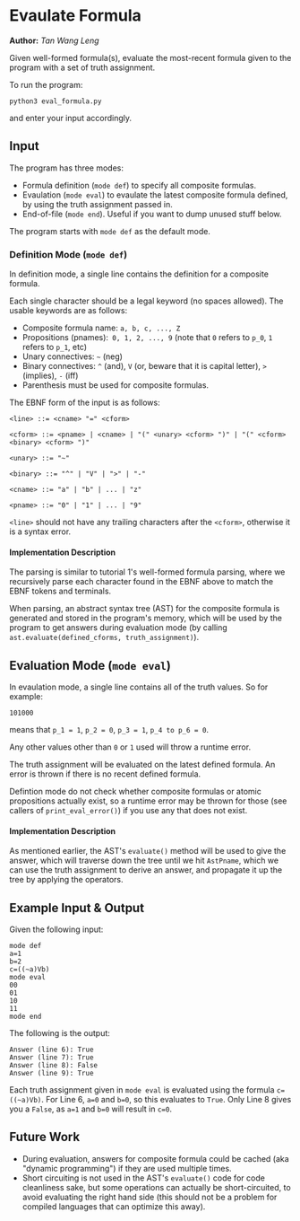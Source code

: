 # Evaulate Formula

**Author:** _Tan Wang Leng_

Given well-formed formula(s), evaluate the most-recent
formula given to the program with a set of truth assignment.

To run the program:

```
python3 eval_formula.py
```

and enter your input accordingly.

## Input

The program has three modes:

* Formula definition (`mode def`) to specify all composite formulas.
* Evaulation (`mode eval`) to evaulate the latest composite formula defined, 
  by using the truth assignment passed in.
* End-of-file (`mode end`). Useful if you want to dump unused stuff below.

The program starts with `mode def` as the default mode.

### Definition Mode (`mode def`)

In definition mode, a single line contains the definition
for a composite formula.

Each single character should be a legal keyword (no spaces allowed).
The usable keywords are as follows:

* Composite formula name: `a, b, c, ..., Z`
* Propositions (pnames):` 0, 1, 2, ..., 9`
(note that `0` refers to `p_0`, `1` refers to `p_1`, etc)
* Unary connectives: `~` (neg)
* Binary connectives: `^` (and), `V` (or, beware that it is capital letter), `>` (implies), `-` (iff)
* Parenthesis must be used for composite formulas.

The EBNF form of the input is as follows:

```
<line> ::= <cname> "=" <cform>

<cform> ::= <pname> | <cname> | "(" <unary> <cform> ")" | "(" <cform> <binary> <cform> ")"

<unary> ::= "~"

<binary> ::= "^" | "V" | ">" | "-"

<cname> ::= "a" | "b" | ... | "z"

<pname> ::= "0" | "1" | ... | "9"
```

`<line>` should not have any trailing characters after the `<cform>`, otherwise
it is a syntax error.

#### Implementation Description

The parsing is similar to tutorial 1's well-formed formula parsing, 
where we recursively parse each character found in the EBNF above to
match the EBNF tokens and terminals.

When parsing, an abstract syntax tree (AST) for the composite
formula is generated and stored in the program's memory, which will be
used by the program to get answers during evaluation mode
(by calling `ast.evaluate(defined_cforms, truth_assignment)`).

## Evaluation Mode (`mode eval`)

In evaulation mode, a single line contains all of the truth
values. So for example:

```
101000
```

means that `p_1 = 1`, `p_2 = 0`, `p_3 = 1`, `p_4 to p_6 = 0`.

Any other values other than `0` or `1` used will throw a
runtime error.

The truth assignment will be evaluated on the latest
defined formula. An error is thrown if there is no 
recent defined formula.

Defintion mode do not check whether composite formulas
or atomic propositions actually exist, so a runtime
error may be thrown for those (see callers of
`print_eval_error()`) if you use any that does not exist.

#### Implementation Description

As mentioned earlier, the AST's `evaluate()` method will be used
to give the answer, which will traverse down the tree until we
hit `AstPname`, which we can use the truth assignment to derive
an answer, and propagate it up the tree by applying the operators.

## Example Input & Output

Given the following input:

```
mode def
a=1
b=2
c=((~a)Vb)
mode eval
00
01
10
11
mode end
```

The following is the output:

```
Answer (line 6): True
Answer (line 7): True
Answer (line 8): False
Answer (line 9): True
```

Each truth assignment given in `mode eval` is evaluated
using the formula `c=((~a)Vb)`. For Line 6, 
`a=0` and `b=0`, so this evaluates to `True`. Only Line 8 gives
you a `False`, as `a=1` and `b=0` will result in `c=0`.


## Future Work

* During evaluation, answers for composite formula could be cached
  (aka "dynamic programming") if they are used multiple times.
* Short circuiting is not used in the AST's `evaluate()` code for
  code cleanliness sake, but some operations can actually be short-circuited,
  to avoid evaluating the right hand side (this should not be a problem
  for compiled languages that can optimize this away).
